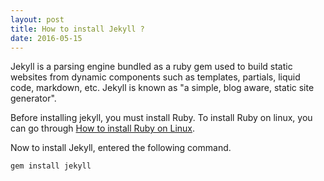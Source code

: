 ```yaml
---
layout: post
title: How to install Jekyll ?
date: 2016-05-15
---
```


Jekyll is a parsing engine bundled as a ruby gem used to build static websites from dynamic components such as templates, partials, liquid code, markdown, etc. Jekyll is known as "a simple, blog aware, static site generator".

Before installing jekyll, you must install Ruby. To install Ruby on linux, you can go through [How to install Ruby on Linux](https://blog.aadeshshrestha.com.np/ruby/2016/05/01/how-to-install-ruby-on-linux(ubuntu).html).

Now to install Jekyll, entered the following command.

``` bash
gem install jekyll
```
        